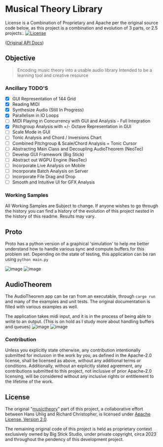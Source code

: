 # Musical Theory Library

License is a Combination of Proprietary and Apache per the original source code below, as this project is a combination and evolution of 3 parts, or 2.5 projects..
[![License](https://img.shields.io/badge/License-Apache%202.0-blue.svg)](https://opensource.org/licenses/Apache-2.0)
<!---[![Build Status](https://travis-ci.org/huhlig/musictheory-rs.svg?branch=master)](https://travis-ci.org/huhlig/musictheory-rs) -->
<!---[![Coverage Status](https://coveralls.io/repos/github/huhlig/musictheory-rs/badge.svg?branch=master)](https://coveralls.io/github/huhlig/musictheory-rs?branch=master) -->

([Original API Docs])

## Objective

> Encoding music theory into a usable audio library
> Intended to be a learning tool and creative resource


### Ancillary TODO'S
 - [x] GUI Representation of 144 Grid
 - [x] Reading MIDI
 - [x] Synthesize Audio (Still In Progress)
 - [x] Parallelism in IO Loops
 - [ ] MIDI Playing in Concurrency with GUI and Analysis - Full Integration
 - [x] Pitchgroup Analysis with +/- Octave Representation in GUI
 - [ ] Scale Mode in GUI
 - [ ] Tonic Analysis and Chord / Inversions Chart
 - [ ] Combined Pitchgroup & Scale/Chord Analysis + Tonic Cursor
 - [ ] Abstracting Main Class and Decoupling AudioTheorem (NeoTec)
 - [ ] Develop GUI Framework (Big Stick)
 - [ ] Abstract out WGPU Engine (NeoTec)
 - [ ] Incorporate Live Analysis on Mobile
 - [ ] Incorporate Batch Analysis on Server
 - [ ] Incorporate File Drag and Drop
 - [ ] Smooth and Intuitive UI for GFX Analysis

### Working Samples
All Working Samples are Subject to change. If anyone wishes to go through the history you can find a history of the evolution of this project nested in the history of this readme. Results may vary. 

## Proto 
Proto has a python version of a graphical 'simulation' to help me better understand how to handle various sync and compute buffers for this problem set. Depending on the state of testing, this application can be ran using `python main.py`

![image](https://github.com/alephpt/AudioTheorem/assets/87874714/e557bba1-96d0-44fa-92f2-6ebff60e19df)
![image](https://github.com/alephpt/AudioTheorem/assets/87874714/e9b5b294-98c7-4584-90c0-1c3e7075e212)

## AudioTheorem
The AudioTheorem app can be ran from an executable, through `cargo run` and many of the examples and unit tests. The original documentation is filled with various examples as well.

The application takes midi input, and it is in the process of being able to write to an output. 
(This is on hold as I study more about handling buffers and queues)
![image](https://github.com/alephpt/AudioTheorem/assets/87874714/3b746d84-bb10-4d97-b645-005d41b7c1fa)
![image](https://github.com/alephpt/AudioTheorem/assets/87874714/2f3c81bb-82a8-4cb5-a110-c3a8962145f4)


### Contribution

Unless you explicitly state otherwise, any contribution intentionally submitted for inclusion in the work by you, as 
defined in the Apache-2.0 license, shall be licensed as above, without any additional terms or conditions. Additionally, without an explicitly stated agreement, any contributions submitted to this project, not inclusive of prior Apache-2.0 licensing, will be considered without any inclusive rights or entitlement to the lifetime of the work.

[Original API Docs]: https://huhlig.github.io/musictheory-rs/
[musictheory]: https://huhlig.github.io/musictheory-rs/

## License

The original "[musictheory]" part of this project, a collaborative effort between Hans Uhlig and Richard Christopher, is licensed under [Apache License, Version 2.0](http://www.apache.org/licenses/LICENSE-2.0).

The remaining original code of this project is held as proprietary context exclusively owned by Big Stick Studio, under private copyright, circa 2023 and throughout the pendency of this development project.
